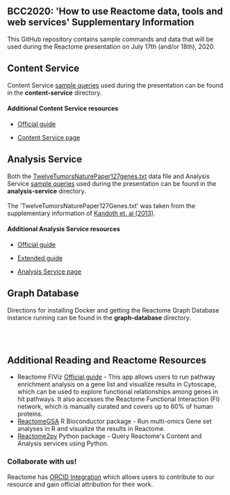 <h2> BCC2020: 'How to use Reactome data, tools and web services' Supplementary Information </h2>

This GitHub repository contains sample commands and data that will be used during the Reactome presentation on July 17th (and/or 18th), 2020.

<h2> Content Service </h2>
Content Service <a href="https://github.com/reactome/BCC-2020/blob/master/content-service/content-service_sample-commands.sh">sample queries</a> used during the presentation can be found in the <b>content-service</b> directory.

  <h4> Additional Content Service resources</h4>

  - <a href="https://reactome.org/dev/content-service">Official guide</a>

  - <a href="https://reactome.org/ContentService/">Content Service page</a>

<h2> Analysis Service </h2>
Both the <a href="https://github.com/reactome/BCC-2020/blob/master/analysis-service/TwelveTumorsNaturePaper127genes.txt">TwelveTumorsNaturePaper127genes.txt</a> data file and Analysis Service <a href="https://github.com/reactome/BCC-2020/blob/master/analysis-service/analysis-service_sample-commands.sh">sample queries</a> used during the presentation can be found in the <b>analysis-service</b> directory.
<br><br>
The 'TwelveTumorsNaturePaper127Genes.txt' was taken from the supplementary information of <a href="https://www.nature.com/articles/nature12634">Kandoth et. al (2013)</a>.

  <h4> Additional Analysis Service resources</h4>

  - <a href="https://reactome.org/dev/analysis">Official guide</a>

  - <a href="https://reactome.org/userguide/analysis">Extended guide</a>

  - <a href="https://reactome.org/AnalysisService/"> Analysis Service page</a>

<h2> Graph Database </h2>
Directions for installing Docker and getting the Reactome Graph Database instance running can be found in the <b>graph-database</b> directory.

<br><br>
<h2> Additional Reading and Reactome Resources </h2>

- Reactome FIViz <a href="https://reactome.org/userguide/reactome-fiviz">Official guide</a> - This app allows users to run pathway enrichment analysis on a gene list and visualize results in Cytoscape, which can be used to explore functional relationships among genes in hit pathways. It also accesses the Reactome Functional Interaction (FI) network, which is manually curated and covers up to 60% of human proteins.<br>
- <a href="http://www.bioconductor.org/packages/release/bioc/html/ReactomeGSA.html">ReactomeGSA</a> R Bioconductor package - Run multi-omics Gene set analyses in R and visualize the results in Reactome.<br>
- <a href="https://reactome.github.io/reactome2py/">Reactome2py</a> Python package - Query Reactome's Content and Analysis services using Python.

<h3>Collaborate with us!</h3>
Reactome has <a href="https://reactome.org/orcid"</a>ORCID Integration</a> which allows users to contribute to our resource and gain official attribution for their work. 

